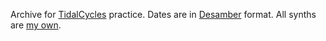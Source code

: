 Archive for [TidalCycles](https://tidalcycles.org) practice. Dates are in [Desamber](https://wiki.xxiivv.com/#time) format. All synths are [my own](https://github.com/mxmxyz/synthdefs).
